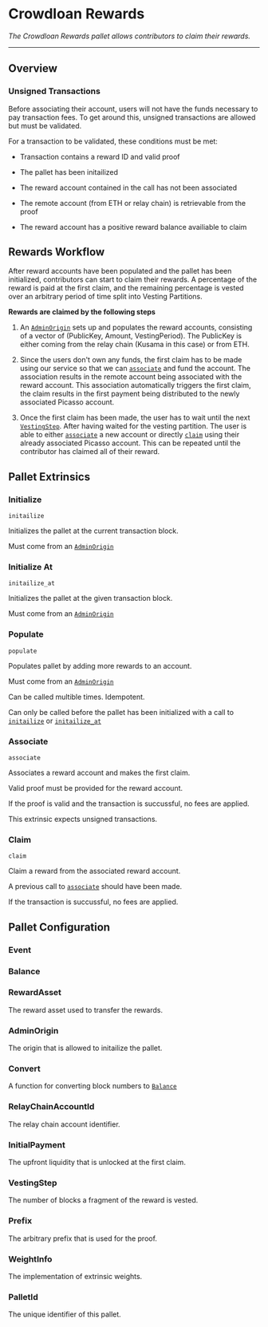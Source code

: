 # Crowdloan Rewards

*The Crowdloan Rewards pallet allows contributors to claim their rewards.*

---

## Overview

### Unsigned Transactions

Before associating their account, users will not have the funds necessary to pay 
transaction fees. To get around this, unsigned transactions are allowed but must 
be validated.

For a transaction to be validated, these conditions must be met:

* Transaction contains a reward ID and valid proof

* The pallet has been initailized

* The reward account contained in the call has not been associated

* The remote account (from ETH or relay chain) is retrievable from the proof

* The reward account has a positive reward balance availiable to claim

## Rewards Workflow

After reward accounts have been populated and the pallet has been initialized, 
contributors can start to claim their rewards. A percentage of the reward is 
paid at the first claim, and the remaining percentage is vested over an 
arbitrary period of time split into Vesting Partitions.

**Rewards are claimed by the following steps**

1. An [`AdminOrigin`](#adminorigin) sets up and populates the reward accounts, 
  consisting of a vector of (PublicKey, Amount, VestingPeriod). The PublicKey is 
  either coming from the relay chain (Kusama in this case) or from ETH.

2. Since the users don't own any funds, the first claim has to be made using our 
  service so that we can [`associate`](#associate) and fund the account. The 
  association results in the remote account being associated with the reward 
  account. This association automatically triggers the first claim, the claim 
  results in the first payment being distributed to the newly associated Picasso 
  account.

3. Once the first claim has been made, the user has to wait until the next 
  [`VestingStep`](#vestingstep). After having waited for the vesting partition. 
  The user is able to either [`associate`](#associate) a new account or directly 
  [`claim`](#claim) using their already associated Picasso account. This can be 
  repeated until the contributor has claimed all of their reward.

## Pallet Extrinsics

### Initialize

`initailize`

Initializes the pallet at the current transaction block.

Must come from an [`AdminOrigin`](#adminorigin)

### Initialize At

`initailize_at`

Initializes the pallet at the given transaction block.

Must come from an [`AdminOrigin`](#adminorigin)

### Populate 

`populate`

Populates pallet by adding more rewards to an account.

Must come from an [`AdminOrigin`](#adminorigin)

Can be called multible times. Idempotent.

Can only be called before the pallet has been initialized with a call to 
[`initailize`](#initailize) or [`initailize_at`](#initailize-at)

### Associate

`associate`

Associates a reward account and makes the first claim.

Valid proof must be provided for the reward account.

If the proof is valid and the transaction is succussful, no fees are applied.

This extrinsic expects unsigned transactions.

### Claim

`claim`

Claim a reward from the associated reward account.

A previous call to [`associate`](#associate) should have been made.

If the transaction is succussful, no fees are applied.

## Pallet Configuration

### Event

### Balance

### RewardAsset

The reward asset used to transfer the rewards.

### AdminOrigin

The origin that is allowed to initailize the pallet.

### Convert

A function for converting block numbers to [`Balance`](#balace)

### RelayChainAccountId

The relay chain account identifier.

### InitialPayment

The upfront liquidity that is unlocked at the first claim.

### VestingStep

The number of blocks a fragment of the reward is vested.

### Prefix

The arbitrary prefix that is used for the proof.

### WeightInfo 

The implementation of extrinsic weights.

### PalletId

The unique identifier of this pallet.
